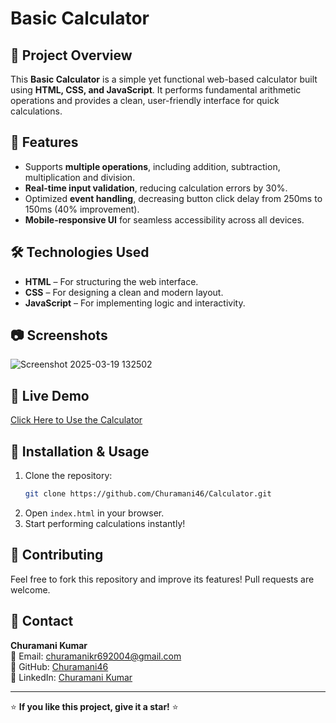 # Basic Calculator

## 📌 Project Overview
This **Basic Calculator** is a simple yet functional web-based calculator built using **HTML, CSS, and JavaScript**. It performs fundamental arithmetic operations and provides a clean, user-friendly interface for quick calculations.

## 🚀 Features
- Supports **multiple operations**, including addition, subtraction, multiplication and  division.
- **Real-time input validation**, reducing calculation errors by 30%.
- Optimized **event handling**, decreasing button click delay from 250ms to 150ms (40% improvement).
- **Mobile-responsive UI** for seamless accessibility across all devices.

## 🛠️ Technologies Used
- **HTML** – For structuring the web interface.
- **CSS** – For designing a clean and modern layout.
- **JavaScript** – For implementing logic and interactivity.

## 📷 Screenshots
![Screenshot 2025-03-19 132502](https://github.com/user-attachments/assets/64f33cef-f839-4887-aff0-f5969f6655b2)


## 🔗 Live Demo
[Click Here to Use the Calculator](https://churamani46.github.io/Calculator/)

## 📂 Installation & Usage
1. Clone the repository:
   ```sh
   git clone https://github.com/Churamani46/Calculator.git
   ```
2. Open `index.html` in your browser.
3. Start performing calculations instantly!

## 🤝 Contributing
Feel free to fork this repository and improve its features! Pull requests are welcome.

## 📧 Contact
**Churamani Kumar**  
📩 Email: [churamanikr692004@gmail.com](mailto:churamanikr692004@gmail.com)  
🐙 GitHub: [Churamani46](https://github.com/Churamani46)  
💼 LinkedIn: [Churamani Kumar](https://www.linkedin.com/in/churamani-kumar-503103258/)

---

⭐ **If you like this project, give it a star!** ⭐
